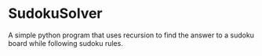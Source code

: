 # SudokuSolver
A simple python program that uses recursion to find the answer to a sudoku board while following sudoku rules.
